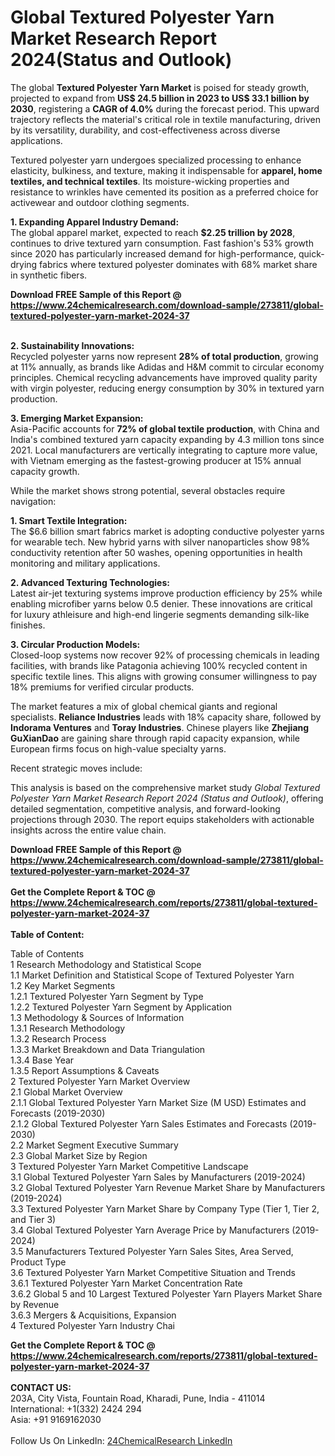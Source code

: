<h1>Global Textured Polyester Yarn Market Research Report 2024(Status and Outlook)</h1><p>The global <strong>Textured Polyester Yarn Market</strong> is poised for steady growth, projected to expand from <strong>US$ 24.5 billion in 2023 to US$ 33.1 billion by 2030</strong>, registering a <strong>CAGR of 4.0%</strong> during the forecast period. This upward trajectory reflects the material's critical role in textile manufacturing, driven by its versatility, durability, and cost-effectiveness across diverse applications.</p><p>Textured polyester yarn undergoes specialized processing to enhance elasticity, bulkiness, and texture, making it indispensable for <strong>apparel, home textiles, and technical textiles</strong>. Its moisture-wicking properties and resistance to wrinkles have cemented its position as a preferred choice for activewear and outdoor clothing segments.</p><p><strong>1. Expanding Apparel Industry Demand:</strong><br>
The global apparel market, expected to reach <strong>$2.25 trillion by 2028</strong>, continues to drive textured yarn consumption. Fast fashion's 53% growth since 2020 has particularly increased demand for high-performance, quick-drying fabrics where textured polyester dominates with 68% market share in synthetic fibers.</p><div><b>Download FREE Sample of this Report @ 
            <a href="https://www.24chemicalresearch.com/download-sample/273811/global-textured-polyester-yarn-market-2024-37">
            https://www.24chemicalresearch.com/download-sample/273811/global-textured-polyester-yarn-market-2024-37</a></b></div><br><p><strong>2. Sustainability Innovations:</strong><br>
Recycled polyester yarns now represent <strong>28% of total production</strong>, growing at 11% annually, as brands like Adidas and H&amp;M commit to circular economy principles. Chemical recycling advancements have improved quality parity with virgin polyester, reducing energy consumption by 30% in textured yarn production.</p><p><strong>3. Emerging Market Expansion:</strong><br>
Asia-Pacific accounts for <strong>72% of global textile production</strong>, with China and India's combined textured yarn capacity expanding by 4.3 million tons since 2021. Local manufacturers are vertically integrating to capture more value, with Vietnam emerging as the fastest-growing producer at 15% annual capacity growth.</p><p>While the market shows strong potential, several obstacles require navigation:</p><p><strong>1. Smart Textile Integration:</strong><br>
The $6.6 billion smart fabrics market is adopting conductive polyester yarns for wearable tech. New hybrid yarns with silver nanoparticles show 98% conductivity retention after 50 washes, opening opportunities in health monitoring and military applications.</p><p><strong>2. Advanced Texturing Technologies:</strong><br>
Latest air-jet texturing systems improve production efficiency by 25% while enabling microfiber yarns below 0.5 denier. These innovations are critical for luxury athleisure and high-end lingerie segments demanding silk-like finishes.</p><p><strong>3. Circular Production Models:</strong><br>
Closed-loop systems now recover 92% of processing chemicals in leading facilities, with brands like Patagonia achieving 100% recycled content in specific textile lines. This aligns with growing consumer willingness to pay 18% premiums for verified circular products.</p><p>The market features a mix of global chemical giants and regional specialists. <strong>Reliance Industries</strong> leads with 18% capacity share, followed by <strong>Indorama Ventures</strong> and <strong>Toray Industries</strong>. Chinese players like <strong>Zhejiang GuXianDao</strong> are gaining share through rapid capacity expansion, while European firms focus on high-value specialty yarns.</p><p>Recent strategic moves include:
</p><p>This analysis is based on the comprehensive market study <em>Global Textured Polyester Yarn Market Research Report 2024 (Status and Outlook)</em>, offering detailed segmentation, competitive analysis, and forward-looking projections through 2030. The report equips stakeholders with actionable insights across the entire value chain.</p><div><b>Download FREE Sample of this Report @ 
            <a href="https://www.24chemicalresearch.com/download-sample/273811/global-textured-polyester-yarn-market-2024-37">
            https://www.24chemicalresearch.com/download-sample/273811/global-textured-polyester-yarn-market-2024-37</a></b></div><br><div><b>Get the Complete Report & TOC @ 
            <a href="https://www.24chemicalresearch.com/reports/273811/global-textured-polyester-yarn-market-2024-37">
            https://www.24chemicalresearch.com/reports/273811/global-textured-polyester-yarn-market-2024-37</a></b></div><br>
            <b>Table of Content:</b><p>Table of Contents<br />
1 Research Methodology and Statistical Scope<br />
1.1 Market Definition and Statistical Scope of Textured Polyester Yarn<br />
1.2 Key Market Segments<br />
1.2.1 Textured Polyester Yarn Segment by Type<br />
1.2.2 Textured Polyester Yarn Segment by Application<br />
1.3 Methodology & Sources of Information<br />
1.3.1 Research Methodology<br />
1.3.2 Research Process<br />
1.3.3 Market Breakdown and Data Triangulation<br />
1.3.4 Base Year<br />
1.3.5 Report Assumptions & Caveats<br />
2 Textured Polyester Yarn Market Overview<br />
2.1 Global Market Overview<br />
2.1.1 Global Textured Polyester Yarn Market Size (M USD) Estimates and Forecasts (2019-2030)<br />
2.1.2 Global Textured Polyester Yarn Sales Estimates and Forecasts (2019-2030)<br />
2.2 Market Segment Executive Summary<br />
2.3 Global Market Size by Region<br />
3 Textured Polyester Yarn Market Competitive Landscape<br />
3.1 Global Textured Polyester Yarn Sales by Manufacturers (2019-2024)<br />
3.2 Global Textured Polyester Yarn Revenue Market Share by Manufacturers (2019-2024)<br />
3.3 Textured Polyester Yarn Market Share by Company Type (Tier 1, Tier 2, and Tier 3)<br />
3.4 Global Textured Polyester Yarn Average Price by Manufacturers (2019-2024)<br />
3.5 Manufacturers Textured Polyester Yarn Sales Sites, Area Served, Product Type<br />
3.6 Textured Polyester Yarn Market Competitive Situation and Trends<br />
3.6.1 Textured Polyester Yarn Market Concentration Rate<br />
3.6.2 Global 5 and 10 Largest Textured Polyester Yarn Players Market Share by Revenue<br />
3.6.3 Mergers & Acquisitions, Expansion<br />
4 Textured Polyester Yarn Industry Chai</p><div><b>Get the Complete Report & TOC @ 
            <a href="https://www.24chemicalresearch.com/reports/273811/global-textured-polyester-yarn-market-2024-37">
            https://www.24chemicalresearch.com/reports/273811/global-textured-polyester-yarn-market-2024-37</a></b></div><br><b>CONTACT US:</b><br>
            203A, City Vista, Fountain Road, Kharadi, Pune, India - 411014<br>
            International: +1(332) 2424 294<br>
            Asia: +91 9169162030 <br><br>
            Follow Us On LinkedIn: <a href="https://www.linkedin.com/company/24chemicalresearch/">24ChemicalResearch LinkedIn</a>